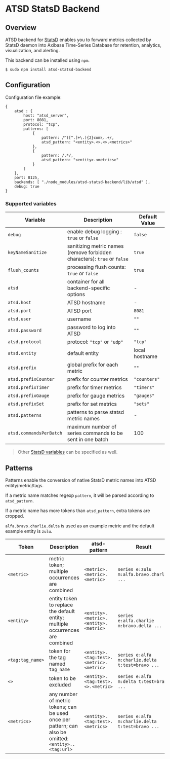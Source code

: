 # ATSD StatsD Backend

## Overview

ATSD backend for [StatsD](https://github.com/etsy/statsd) enables you to forward metrics collected by StatsD daemon into Axibase Time-Series Database for retention, analytics, visualization, and alerting.

This backend can be installed using `npm`.

```
$ sudo npm install atsd-statsd-backend
```

## Configuration

Configuration file example:

```
{
    atsd : {
        host: "atsd_server",
        port: 8081,
        protocol: "tcp",
        patterns: [
            {
                pattern: /^([^.]+\.){2}com\..+/,
                atsd_pattern: "<entity>.<>.<>.<metrics>"
            },
            {
                pattern: /.*/,
                atsd_pattern: "<entity>.<metrics>"
            }
        ]
    },
    port: 8125,
    backends: [ "./node_modules/atsd-statsd-backend/lib/atsd" ],
    debug: true
}
```

### Supported variables

 Variable                | Description                                                                       | Default Value
-------------------------|-----------------------------------------------------------------------------------|----------------
 `debug`                 | enable debug logging : `true` or `false`                                          | `false`
 `keyNameSanitize`       | sanitizing metric names  (remove forbidden characters): `true` or `false`         | `true`
 `flush_counts`          | processing flush counts: `true` or `false`                                        | `true`
 `atsd`                  | container for all backend-specific options                                        | -
 `atsd.host`             | ATSD hostname                                                                     | -
 `atsd.port`             | ATSD port                                                                         | `8081`
 `atsd.user`             | username                                                                          | `""`
 `atsd.password`         | password to log into ATSD                                                         | `""`
 `atsd.protocol`         | protocol: `"tcp"` or `"udp"`                                                      | `"tcp"`
 `atsd.entity`           | default entity                                                                    | local hostname
 `atsd.prefix`           | global prefix for each metric                                                     | `""`
 `atsd.prefixCounter`    | prefix for counter metrics                                                        | `"counters"`
 `atsd.prefixTimer`      | prefix for timer metrics                                                          | `"timers"`
 `atsd.prefixGauge`      | prefix for gauge metrics                                                          | `"gauges"`
 `atsd.prefixSet`        | prefix for set metrics                                                            | `"sets"`
 `atsd.patterns`         | patterns to parse statsd metric names                                             | -
 `atsd.commandsPerBatch` | maximum number of series commands to be sent in one batch                         | 100

> Other [StatsD variables](https://github.com/etsy/statsd/blob/master/exampleConfig.js) can be specified as well.

## Patterns

Patterns enable the conversion of native StatsD metric names into ATSD entity/metric/tags.

If a metric name matches regexp `pattern`, it will be parsed according to `atsd_pattern`.

If a metric name has more tokens than `atsd_pattern`, extra tokens are cropped.

`alfa.bravo.charlie.delta` is used as an example metric and the default example entity is `zulu`.

 Token            | Description                                                                                           | atsd-pattern                            | Result
------------------|-------------------------------------------------------------------------------------------------------|-----------------------------------------|--------------------------------------------------
 `<metric>`       | metric token; multiple occurrences are combined                                                       | `<metric>.<metric>.<metric>`            | `series e:zulu m:alfa.bravo.charlie ...`
 `<entity>`       | entity token to replace the default entity; multiple occurrences are combined                         | `<entity>.<metric>.<entity>.<metric>`   | `series e:alfa.charlie m:bravo.delta ...`
 `<tag:tag_name>` | token for the tag named `tag_name`                                                                    | `<entity>.<tag:test>.<metric>.<metric>` | `series e:alfa m:charlie.delta t:test=bravo ...`
 `<>`             | token to be excluded                                                                                  | `<entity>.<tag:test>.<>.<metric>`       | `series e:alfa m:delta t:test=bravo ...`
 `<metrics>`      | any number of metric tokens; can be used once per pattern; can also be omitted: `<entity>..<tag:url>` | `<entity>.<tag:test>.<metrics>`         | `series e:alfa m:charlie.delta t:test=bravo ...`
